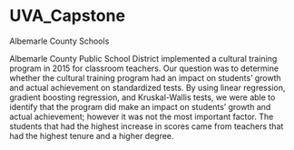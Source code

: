 # UVA_Capstone
Albemarle County Schools

Albemarle County Public School District implemented a cultural training program in 2015 for classroom teachers. Our question was to determine whether the cultural training program had an impact on students’ growth and actual achievement on standardized tests. By using linear regression, gradient boosting regression, and Kruskal-Wallis tests, we were able to identify that the program did make an impact on students’ growth and actual achievement; however it was not the most important factor. The students that had the highest increase in scores came from teachers that had the highest tenure and a higher degree. 